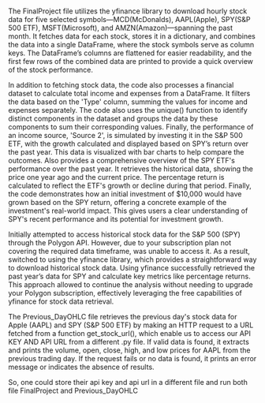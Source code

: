 #
The FinalProject file utilizes the yfinance library to download hourly stock data for five selected symbols—MCD(McDonalds), AAPL(Apple), SPY(S&P 500 ETF), MSFT(Microsoft), and AMZN(Amazon)—spanning the past month. It fetches data for each stock, stores it in a dictionary, and combines the data into a single DataFrame, where the stock symbols serve as column keys. The DataFrame’s columns are flattened for easier readability, and the first few rows of the combined data are printed to provide a quick overview of the stock performance.

In addition to fetching stock data, the code also processes a financial dataset to calculate total income and expenses from a DataFrame. It filters the data based on the 'Type' column, summing the values for income and expenses separately. The code also uses the unique() function to identify distinct components in the dataset and groups the data by these components to sum their corresponding values. Finally, the performance of an income source, 'Source 2', is simulated by investing it in the S&P 500 ETF, with the growth calculated and displayed based on SPY’s return over the past year. This data is visualized with bar charts to help compare the outcomes. Also provides a comprehensive overview of the SPY ETF's performance over the past year. It retrieves the historical data, showing the price one year ago and the current price. The percentage return is calculated to reflect the ETF's growth or decline during that period. Finally, the code demonstrates how an initial investment of $10,000 would have grown based on the SPY return, offering a concrete example of the investment's real-world impact. This gives users a clear understanding of SPY's recent performance and its potential for investment growth.

Initially attempted to access historical stock data for the S&P 500 (SPY) through the Polygon API. However, due to your subscription plan not covering the required data timeframe, was unable to access it. As a result, switched to using the yfinance library, which provides a straightforward way to download historical stock data. Using yfinance successfully retrieved the past year’s data for SPY and calculate key metrics like percentage returns. This approach allowed to continue the  analysis without needing to upgrade your Polygon subscription, effectively leveraging the free capabilities of yfinance for stock data retrieval.

The Previous_DayOHLC file retrieves the previous day's stock data for Apple (AAPL) and SPY (S&P 500 ETF) by making an HTTP request to a URL fetched from a function get_stock_url(), which enable us to access our API KEY AND API URL from a different .py file.  If valid data is found, it extracts and prints the volume, open, close, high, and low prices for AAPL from the previous trading day. If the request fails or no data is found, it prints an error message or indicates the absence of results.

So, one could store their api key and api url in a different file and run both file FinalProject and Previous_DayOHLC
